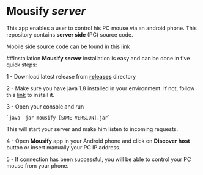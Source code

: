 # Mousify _server_
This app enables a user to control his PC mouse via an android phone. This repository contains **server side** (PC) source code.

Mobile side source code can be found in this [link](https://github.com/Hazem-Ben-Khalfallah/mousify-mobile)

##Installation
**Mousify _server_** installation is easy and can be done in five quick steps: 

1 - Download latest release from [**releases**](./releases) directory

2 - Make sure you have java 1.8 installed in your environment. If not, follow this [link](https://java.com/en/download/help/download_options.xml) to install it. 

3 - Open your console and run 

    `java -jar mousify-[SOME-VERSION].jar`

This will start your server and make him listen to incoming requests.

4 - Open **Mousify** app in your Android phone and click on **Discover host** button or insert manually your PC IP address.

5 - If connection has been successful, you will be able to control your PC mouse from your phone.